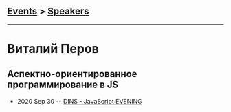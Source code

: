 ## [Events](../README.md) > [Speakers](../speakers.md)
---

# Виталий Перов

## Аспектно-ориентированное программирование в JS
- 2020 Sep 30 -- [DINS - JavaScript EVENING](https://www.youtube.com/watch?v=pFIrGf7J4jc)    
